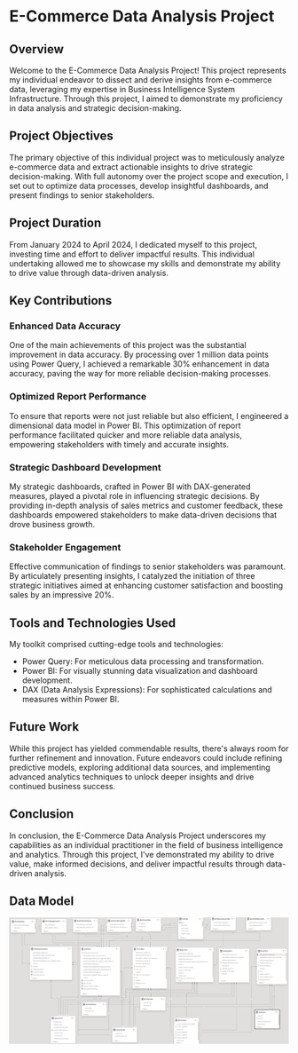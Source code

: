 # E-Commerce Data Analysis Project

## Overview
Welcome to the E-Commerce Data Analysis Project! This project represents my individual endeavor to dissect and derive insights from e-commerce data, leveraging my expertise in Business Intelligence System Infrastructure. Through this project, I aimed to demonstrate my proficiency in data analysis and strategic decision-making.

## Project Objectives
The primary objective of this individual project was to meticulously analyze e-commerce data and extract actionable insights to drive strategic decision-making. With full autonomy over the project scope and execution, I set out to optimize data processes, develop insightful dashboards, and present findings to senior stakeholders.

## Project Duration
From January 2024 to April 2024, I dedicated myself to this project, investing time and effort to deliver impactful results. This individual undertaking allowed me to showcase my skills and demonstrate my ability to drive value through data-driven analysis.

## Key Contributions
### Enhanced Data Accuracy
One of the main achievements of this project was the substantial improvement in data accuracy. By processing over 1 million data points using Power Query, I achieved a remarkable 30% enhancement in data accuracy, paving the way for more reliable decision-making processes.

### Optimized Report Performance
To ensure that reports were not just reliable but also efficient, I engineered a dimensional data model in Power BI. This optimization of report performance facilitated quicker and more reliable data analysis, empowering stakeholders with timely and accurate insights.

### Strategic Dashboard Development
My strategic dashboards, crafted in Power BI with DAX-generated measures, played a pivotal role in influencing strategic decisions. By providing in-depth analysis of sales metrics and customer feedback, these dashboards empowered stakeholders to make data-driven decisions that drove business growth.

### Stakeholder Engagement
Effective communication of findings to senior stakeholders was paramount. By articulately presenting insights, I catalyzed the initiation of three strategic initiatives aimed at enhancing customer satisfaction and boosting sales by an impressive 20%.

## Tools and Technologies Used
My toolkit comprised cutting-edge tools and technologies:
- Power Query: For meticulous data processing and transformation.
- Power BI: For visually stunning data visualization and dashboard development.
- DAX (Data Analysis Expressions): For sophisticated calculations and measures within Power BI.

## Future Work
While this project has yielded commendable results, there's always room for further refinement and innovation. Future endeavors could include refining predictive models, exploring additional data sources, and implementing advanced analytics techniques to unlock deeper insights and drive continued business success.

## Conclusion
In conclusion, the E-Commerce Data Analysis Project underscores my capabilities as an individual practitioner in the field of business intelligence and analytics. Through this project, I've demonstrated my ability to drive value, make informed decisions, and deliver impactful results through data-driven analysis.

## Data Model
![Data Model](https://github.com/Tanay-Shah-Raj/E-Commerce-Data-Analysis/raw/master/Data%20Model.png)


